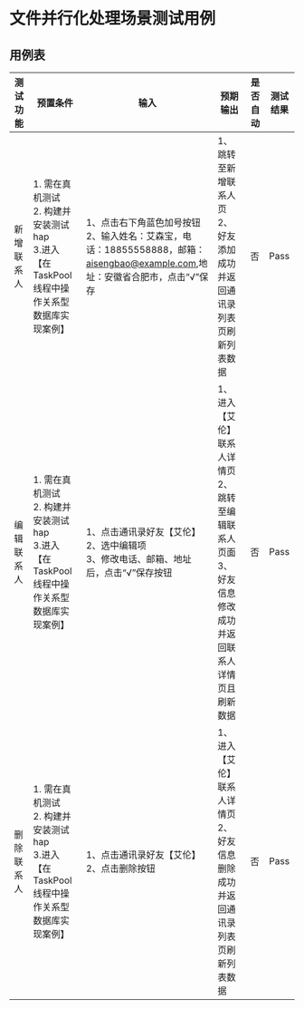 # 文件并行化处理场景测试用例

## 用例表

| 测试功能                              | 预置条件                                | 输入                   | 预期输出                               | 是否自动 | 测试结果 |
|-----------------------------------|-------------------------------------|----------------------|------------------------------------|------|------|
| 新增联系人 | 1. 需在真机测试 <br/> 2. 构建并安装测试hap <br/> 3.进入【在TaskPool线程中操作关系型数据库实现案例】| 1、点击右下角蓝色加号按钮 <br/> 2、输入姓名：艾森宝，电话：18855558888，邮箱：aisengbao@example.com,地址：安徽省合肥市，点击“√”保存 | 1、跳转至新增联系人页 <br/> 2、好友添加成功并返回通讯录列表页刷新列表数据 | 否    | Pass |
| 编辑联系人 | 1. 需在真机测试 <br/> 2. 构建并安装测试hap <br/> 3.进入【在TaskPool线程中操作关系型数据库实现案例】| 1、点击通讯录好友【艾伦】<br/> 2、选中编辑项 <br/> 3、修改电话、邮箱、地址后，点击“√”保存按钮 | 1、进入【艾伦】联系人详情页 <br/> 2、跳转至编辑联系人页面 <br/> 3、好友信息修改成功并返回联系人详情页且刷新数据 | 否    | Pass |
| 删除联系人 | 1. 需在真机测试 <br/> 2. 构建并安装测试hap <br/> 3.进入【在TaskPool线程中操作关系型数据库实现案例】| 1、点击通讯录好友【艾伦】 <br/> 2、点击删除按钮 | 1、进入【艾伦】联系人详情页 <br/> 2、好友信息删除成功并返回通讯录列表页刷新列表数据 | 否    | Pass |
